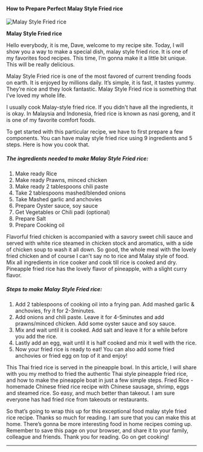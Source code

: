             

#### How to Prepare Perfect Malay Style Fried rice

![Malay Style Fried rice](https://img-global.cpcdn.com/recipes/e31010dbf77c1bf8/751x532cq70/malay-style-fried-rice-recipe-main-photo.jpg)

**Malay Style Fried rice**

Hello everybody, it is me, Dave, welcome to my recipe site. Today, I will show you a way to make a special dish, malay style fried rice. It is one of my favorites food recipes. This time, I’m gonna make it a little bit unique. This will be really delicious.

Malay Style Fried rice is one of the most favored of current trending foods on earth. It is enjoyed by millions daily. It’s simple, it is fast, it tastes yummy. They’re nice and they look fantastic. Malay Style Fried rice is something that I’ve loved my whole life.

I usually cook Malay-style fried rice. If you didn't have all the ingredients, it is okay. In Malaysia and Indonesia, fried rice is known as nasi goreng, and it is one of my favorite comfort foods.

To get started with this particular recipe, we have to first prepare a few components. You can have malay style fried rice using 9 ingredients and 5 steps. Here is how you cook that.

##### The ingredients needed to make Malay Style Fried rice:

1.  Make ready Rice
2.  Make ready Prawns, minced chicken
3.  Make ready 2 tablespoons chili paste
4.  Take 2 tablespoons mashed/blended onions
5.  Take Mashed garlic and anchovies
6.  Prepare Oyster sauce, soy sauce
7.  Get Vegetables or Chili padi (optional)
8.  Prepare Salt
9.  Prepare Cooking oil

Flavorful fried chicken is accompanied with a savory sweet chili sauce and served with white rice steamed in chicken stock and aromatics, with a side of chicken soup to wash it all down. So good, the whole meal with the lovely fried chicken and of course I can't say no to rice and Malay style of food. Mix all ingredients in rice cooker and cook till rice is cooked and dry. Pineapple fried rice has the lovely flavor of pineapple, with a slight curry flavor.

##### Steps to make Malay Style Fried rice:

1.  Add 2 tablespoons of cooking oil into a frying pan. Add mashed garlic & anchovies, fry it for 2-3minutes.
2.  Add onions and chili paste. Leave it for 4-5minutes and add prawns/minced chicken. Add some oyster sauce and soy sauce.
3.  Mix and wait until it is cooked. Add salt and leave it for a while before you add the rice.
4.  Lastly add an egg, wait until it is half cooked and mix it well with the rice.
5.  Now your fried rice is ready to eat! You can also add some fried anchovies or fried egg on top of it and enjoy!

This Thai fried rice is served in the pineapple bowl. In this article, I will share with you my method to fried the authentic Thai style pineapple fried rice, and how to make the pineapple boat in just a few simple steps. Fried Rice - homemade Chinese fried rice recipe with Chinese sausage, shrimp, eggs and steamed rice. So easy, and much better than takeout. I am sure everyone has had fried rice from takeouts or restaurants.

So that’s going to wrap this up for this exceptional food malay style fried rice recipe. Thanks so much for reading. I am sure that you can make this at home. There’s gonna be more interesting food in home recipes coming up. Remember to save this page on your browser, and share it to your family, colleague and friends. Thank you for reading. Go on get cooking!

* * *